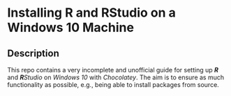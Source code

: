 # Installing R and RStudio on a Windows 10 Machine

## Description

This repo contains a very incomplete and unofficial guide for setting up ***R*** and ***R****Studio* on *Windows 10* with *Chocolatey*. The aim is to ensure as much functionality as possible, e.g., being able to install packages from source. 
